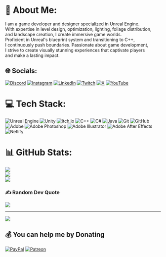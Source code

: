 # 💫 About Me:
I am a game developer and designer specialized in Unreal Engine.<br>With expertise in level design, optimization, lighting, foliage distribution,<br>and landscape creation, I create immersive game worlds.<br>Proficient in Unreal's blueprint system and transitioning to C++,<br>I continuously push boundaries. Passionate about game development,<br>I strive to create visually stunning experiences that captivate players<br>and make a lasting impact.


## 🌐 Socials:
[![Discord](https://img.shields.io/badge/Discord-%237289DA.svg?logo=discord&logoColor=white)](https://discord.gg/https://discord.com/invite/DTw8jCBwTz) [![Instagram](https://img.shields.io/badge/Instagram-%23E4405F.svg?logo=Instagram&logoColor=white)](https://instagram.com/https://www.instagram.com/daljinderjind/) [![LinkedIn](https://img.shields.io/badge/LinkedIn-%230077B5.svg?logo=linkedin&logoColor=white)](https://linkedin.com/in/https://linkedin.com/in/daljinderjind) [![Twitch](https://img.shields.io/badge/Twitch-%239146FF.svg?logo=Twitch&logoColor=white)](https://twitch.tv/thejind) [![X](https://img.shields.io/badge/X-black.svg?logo=X&logoColor=white)](https://x.com/https://x.com/daljinderjind) [![YouTube](https://img.shields.io/badge/YouTube-%23FF0000.svg?logo=YouTube&logoColor=white)](https://youtube.com/@DaljinderJind) 

# 💻 Tech Stack:
![Unreal Engine](https://img.shields.io/badge/unrealengine-%23313131.svg?style=for-the-badge&logo=unrealengine&logoColor=white) ![Unity](https://img.shields.io/badge/unity-%23000000.svg?style=for-the-badge&logo=unity&logoColor=white) ![Itch.io](https://img.shields.io/badge/Itch-%23FF0B34.svg?style=for-the-badge&logo=Itch.io&logoColor=white) ![C++](https://img.shields.io/badge/c++-%2300599C.svg?style=for-the-badge&logo=c%2B%2B&logoColor=white) ![C#](https://img.shields.io/badge/c%23-%23239120.svg?style=for-the-badge&logo=csharp&logoColor=white) ![Java](https://img.shields.io/badge/java-%23ED8B00.svg?style=for-the-badge&logo=openjdk&logoColor=white) ![Git](https://img.shields.io/badge/git-%23F05033.svg?style=for-the-badge&logo=git&logoColor=white) ![GitHub](https://img.shields.io/badge/github-%23121011.svg?style=for-the-badge&logo=github&logoColor=white) ![Adobe](https://img.shields.io/badge/adobe-%23FF0000.svg?style=for-the-badge&logo=adobe&logoColor=white) ![Adobe Photoshop](https://img.shields.io/badge/adobe%20photoshop-%2331A8FF.svg?style=for-the-badge&logo=adobe%20photoshop&logoColor=white) ![Adobe Illustrator](https://img.shields.io/badge/adobe%20illustrator-%23FF9A00.svg?style=for-the-badge&logo=adobe%20illustrator&logoColor=white) ![Adobe After Effects](https://img.shields.io/badge/Adobe%20After%20Effects-9999FF.svg?style=for-the-badge&logo=Adobe%20After%20Effects&logoColor=white) ![Netlify](https://img.shields.io/badge/netlify-%23000000.svg?style=for-the-badge&logo=netlify&logoColor=#00C7B7)
# 📊 GitHub Stats:
![](https://github-readme-stats.vercel.app/api?username=thejind&theme=dark&hide_border=false&include_all_commits=true&count_private=true)<br/>
![](https://nirzak-streak-stats.vercel.app/?user=thejind&theme=dark&hide_border=false)<br/>
![](https://github-readme-stats.vercel.app/api/top-langs/?username=thejind&theme=dark&hide_border=false&include_all_commits=true&count_private=true&layout=compact)

### ✍️ Random Dev Quote
![](https://quotes-github-readme.vercel.app/api?type=horizontal&theme=radical)

---
[![](https://visitcount.itsvg.in/api?id=thejind&icon=0&color=0)](https://visitcount.itsvg.in)

  ## 💰 You can help me by Donating
  [![PayPal](https://img.shields.io/badge/PayPal-00457C?style=for-the-badge&logo=paypal&logoColor=white)](https://paypal.me/daljinderjind) [![Patreon](https://img.shields.io/badge/Patreon-F96854?style=for-the-badge&logo=patreon&logoColor=white)](https://patreon.com/thejind) 

  
<!-- Proudly created with GPRM ( https://gprm.itsvg.in ) -->
